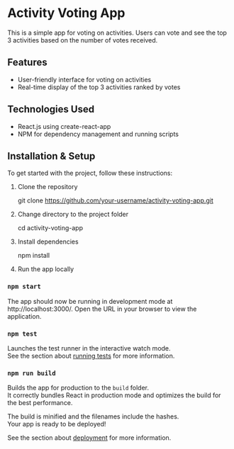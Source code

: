# Activity Voting App
This is a simple app for voting on activities. Users can vote and see the top 3 activities based on the number of votes received.

## Features
- User-friendly interface for voting on activities
- Real-time display of the top 3 activities ranked by votes

## Technologies Used
- React.js using create-react-app
- NPM for dependency management and running scripts

## Installation & Setup

To get started with the project, follow these instructions:

1. Clone the repository
   
   git clone https://github.com/your-username/activity-voting-app.git
   
2. Change directory to the project folder
   
   cd activity-voting-app
   
3. Install dependencies
   
   npm install
   
4. Run the app locally
   
### `npm start`
   
The app should now be running in development mode at http://localhost:3000/. Open the URL in your browser to view the application.

### `npm test`

Launches the test runner in the interactive watch mode.\
See the section about [running tests](https://facebook.github.io/create-react-app/docs/running-tests) for more information.

### `npm run build`

Builds the app for production to the `build` folder.\
It correctly bundles React in production mode and optimizes the build for the best performance.

The build is minified and the filenames include the hashes.\
Your app is ready to be deployed!

See the section about [deployment](https://facebook.github.io/create-react-app/docs/deployment) for more information.

